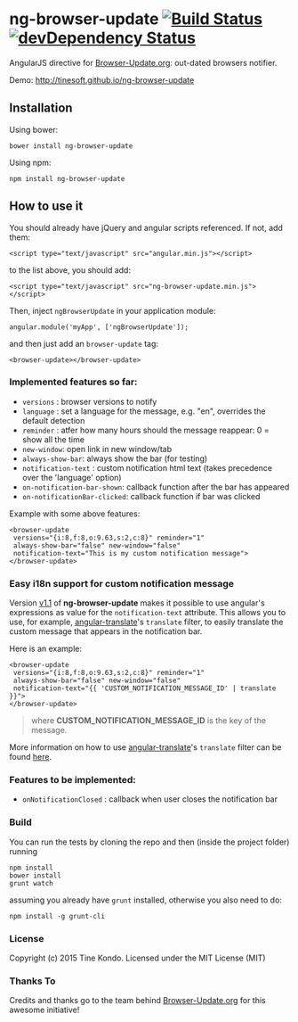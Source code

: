 ng-browser-update [![Build Status](https://travis-ci.org/tinesoft/ng-browser-update.svg)](https://travis-ci.org/tinesoft/ng-browser-update)[![devDependency Status](https://david-dm.org/tinesoft/ng-browser-update/dev-status.svg)](https://david-dm.org/tinesoft/ng-browser-update#info=devDependencies)
===========================================================================================================================================

AngularJS directive for [Browser-Update.org](http://browser-update.org): out-dated browsers notifier.

Demo: http://tinesoft.github.io/ng-browser-update

Installation
------------

Using bower:

```
bower install ng-browser-update
```

Using npm:

```
npm install ng-browser-update
```


How to use it
-------------

You should already have jQuery and  angular scripts referenced. If not, add them:

```
<script type="text/javascript" src="angular.min.js"></script>
```

to the list above, you should add:

```
<script type="text/javascript" src="ng-browser-update.min.js"></script>
```

Then, inject `ngBrowserUpdate` in your application module:

```
angular.module('myApp', ['ngBrowserUpdate']);
```

and then just add an `browser-update` tag:

```
<browser-update></browser-update>
```


### Implemented features so far:

* `versions` : browser versions to notify
* `language` : set a language for the message, e.g. "en", overrides the default detection
* `reminder` : atfer how many hours should the message reappear: 0 = show all the time
* `new-window`: open link in new window/tab
* `always-show-bar`:  always show the bar (for testing)
* `notification-text` : custom notification html text (takes precedence over the 'language' option)
* `on-notification-bar-shown`: callback function after the bar has appeared
* `on-notificationBar-clicked`: callback function if bar was clicked

Example with some above features:

```
<browser-update  
 versions="{i:8,f:8,o:9.63,s:2,c:8}" reminder="1"
 always-show-bar="false" new-window="false" 
 notification-text="This is my custom notification message">
</browser-update>
```

### Easy i18n support for custom notification message

Version [v1.1](http://github.com/tinesoft/ng-browser-update/blob/v1.1/CHANGELOG.md) of **ng-browser-update** makes it possible to use angular's expressions as value for the `notification-text` attribute.
This allows you to use, for example, [angular-translate](https://angular-translate.github.io/)'s `translate` filter, to easily translate the custom message that appears in the notification bar.

Here is an example:

```
<browser-update  
 versions="{i:8,f:8,o:9.63,s:2,c:8}" reminder="1"
 always-show-bar="false" new-window="false" 
 notification-text="{{ 'CUSTOM_NOTIFICATION_MESSAGE_ID' | translate }}">
</browser-update>
```
> where **CUSTOM_NOTIFICATION_MESSAGE_ID** is the key of the message.

More information on how to use [angular-translate](https://angular-translate.github.io/)'s `translate` filter can be found [here](http://angular-translate.github.io/docs/#/guide/04_using-translate-filter).


### Features to be implemented:

* `onNotificationClosed` : callback when user closes the notification bar

### Build

You can run the tests by cloning the repo and then (inside the project folder) running

```
npm install
bower install
grunt watch
```

assuming you already have `grunt` installed, otherwise you also need to do:

```
npm install -g grunt-cli
```

### License

Copyright (c) 2015 Tine Kondo. Licensed under the MIT License (MIT)


### Thanks To

Credits and thanks go to the team behind [Browser-Update.org](http://browser-update.org) for this awesome initiative!





